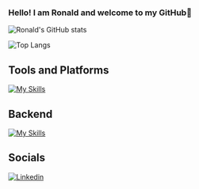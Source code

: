 ### Hello! I am Ronald and welcome to my GitHub👋

![Ronald's GitHub stats](https://github-readme-stats.vercel.app/api?username=oRonold&show_icons=true&theme=onedark)

![Top Langs](https://github-readme-stats.vercel.app/api/top-langs/?username=oRonold&layout=compact&theme=onedark)

## Tools and Platforms
  
 [![My Skills](https://skillicons.dev/icons?i=eclipse,git,github,idea,vscode,stackoverflow,linkedin)](https://skillicons.dev)

## Backend

[![My Skills](https://skillicons.dev/icons?i=java,py,spring,maven,postgres,mongodb,hibernate)](https://skillicons.dev) 

## Socials

<a href="https://www.linkedin.com/in/ronald-de-oliveira-farias-274b411a3/">![Linkedin](https://img.shields.io/badge/LinkedIn-0077B5?style=for-the-badge&logo=linkedin&logoColor=dracula)
